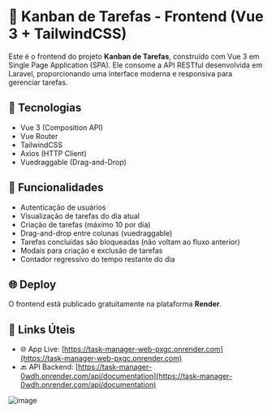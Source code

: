# 🧩 Kanban de Tarefas - Frontend (Vue 3 + TailwindCSS)

Este é o frontend do projeto **Kanban de Tarefas**, construído com Vue 3 em Single Page Application (SPA). Ele consome a API RESTful desenvolvida em Laravel, proporcionando uma interface moderna e responsiva para gerenciar tarefas.

## 🚀 Tecnologias

- Vue 3 (Composition API)
- Vue Router
- TailwindCSS
- Axios (HTTP Client)
- Vuedraggable (Drag-and-Drop)


## 🎯 Funcionalidades

- Autenticação de usuários
- Visualização de tarefas do dia atual
- Criação de tarefas (máximo 10 por dia)
- Drag-and-drop entre colunas (vuedraggable)
- Tarefas concluídas são bloqueadas (não voltam ao fluxo anterior)
- Modais para criação e exclusão de tarefas
- Contador regressivo do tempo restante do dia


## 🌐 Deploy

O frontend está publicado gratuitamente na plataforma **Render**.

## 🔗 Links Úteis

- 🌐 App Live: [https://task-manager-web-pxgc.onrender.com](https://task-manager-web-pxgc.onrender.com)
- 🔙 API Backend: [https://task-manager-0wdh.onrender.com/api/documentation](https://task-manager-0wdh.onrender.com/api/documentation)


![image](https://github.com/user-attachments/assets/f650a013-8f2d-46c3-8d21-e08b4511f3a1)
